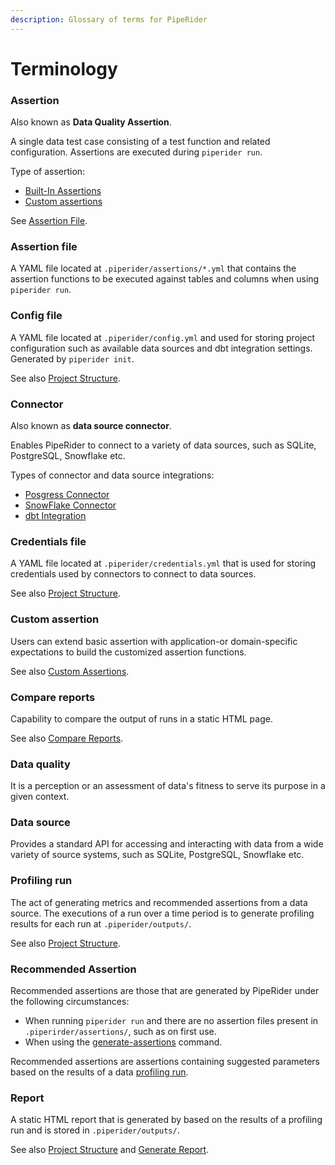 ```yaml
---
description: Glossary of terms for PipeRider
---
```


# Terminology

### Assertion

Also known as **Data Quality Assertion**.

A single data test case consisting of a test function and related configuration. Assertions are executed during `piperider run`.

Type of assertion:

* [Built-In Assertions](data-quality-assertions/assertion-configuration.md)
* [Custom assertions](data-quality-assertions/custom-assertions.md)

See [Assertion File](terminology.md#assertion-yaml).

### Assertion file

A YAML file located at `.piperider/assertions/*.yml` that contains the assertion functions to be executed against tables and columns when using `piperider run`.

### Config file

A YAML file located at `.piperider/config.yml` and used for storing project configuration such as available data sources and dbt integration settings. Generated by `piperider init`.

See also [Project Structure](project-structure/).

### Connector

Also known as **data source connector**.

Enables PipeRider to connect to a variety of data sources, such as SQLite, PostgreSQL, Snowflake etc.

Types of connector and data source integrations:

* [Posgress Connector](data-sources/supported-data-sources/postgres-connector.md)
* [SnowFlake Connector](data-sources/supported-data-sources/snowflake-connector.md)
* [dbt Integration](dbt-integration/)

### Credentials file

A YAML file located at `.piperider/credentials.yml` that is used for storing credentials used by connectors to connect to data sources.

See also [Project Structure](project-structure/).

### Custom assertion

Users can extend basic assertion with application-or domain-specific expectations to build the customized assertion functions.

See also [Custom Assertions](data-quality-assertions/custom-assertions.md).

### Compare reports

Capability to compare the output of runs in a static HTML page.

See also [Compare Reports](how-to-guides/compare-reports.md).

### Data quality

It is a perception or an assessment of data's fitness to serve its purpose in a given context.

### Data source

Provides a standard API for accessing and interacting with data from a wide variety of source systems, such as SQLite, PostgreSQL, Snowflake etc.

### Profiling run

The act of generating metrics and recommended assertions from a data source. The executions of a run over a time period is to generate profiling results for each run at `.piperider/outputs/`.

See also [Project Structure](project-structure/).

### Recommended Assertion

Recommended assertions are those that are generated by PipeRider under the following circumstances:

* When running `piperider run` and there are no assertion files present in `.piperirder/assertions/`, such as on first use.
* When using the [generate-assertions](piperider-cli.md#generate-assertions) command.

Recommended assertions are assertions containing suggested parameters based on the results of a data [profiling run](terminology.md#profiling-run).

### Report

A static HTML report that is generated by based on the results of a profiling run and is stored in `.piperider/outputs/`.

See also [Project Structure](project-structure/) and [Generate Report](how-to-guides/generate-report.md).
